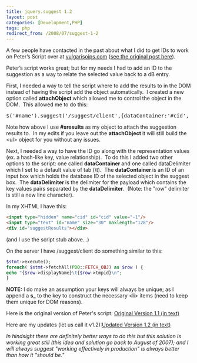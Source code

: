 ```yaml
---
title: jquery.suggest 1.2
layout: post
categories: [Development,PHP]
tags: php
redirect_from: /2008/07/suggest-1-2
---
```


A few people have contacted in the past about what I did to get IDs to work on Peter’s Script over at <a href="http://vulgarisoips.com">vulgarisoips.com</a> (<a href="http://www.vulgarisoip.com/2007/08/06/jquerysuggest-11/">see the original post here</a>).

Peter’s script works great; but for my needs I had to add an ID to the suggestion as a way to relate the selected value back to a dB entry.

First, I needed a way to tell the script where to add the results to in the DOM instead of having the script add the object automatically.  I created a new option called <strong>attachObject </strong>which allowed me to control the object in the DOM.  This allowed me to do this:

<pre lang="php">$('#name').suggest('/suggest/client',{dataContainer:'#cid', attachObject:'#sresults', onSelect: myFunction );</pre>

Note how above I use <strong>#sresults</strong> as my object to attach the suggestion results to.  In my edits if you leave out the <strong>attachObject </strong>it will still build the &lt;ul&gt; object for you without any issues.

Next, I needed a way to have the ID go along with the representation values (ex. a hash-like key, value relationship).  To do this I added two other options to the script: one called <strong>dataContainer </strong>and one called dataDelimiter which I set to a default value of tab (\t).  The <strong>dataContainer </strong>is an ID of an input box which holds the database ID of the selected object in the suggest box.  The <strong>dataDelimiter </strong>is the delimiter for the payload which contains the key values pairs separated by the <strong>dataDelimiter</strong>.  (Note: the "row" delimiter is still a new line character).

In my XHTML I have this:

```html
<input type="hidden" name="cid" id="cid" value="-1"/>
<input type="text" id="name" size="30" maxlength="128"/>
<div id="suggestResults"></div>
```

(and I use the script stub above...)

On the server I have /suggest/client do something similar to this:

```php
$stmt->execute();
foreach( $stmt->fetchAll(PDO::FETCH_OBJ) as $row ) {
echo "{$row->displayName}\t{$row->tmpid}\n";
}
```

<strong>NOTE:</strong> I do make an assumption your keys will always be unique; as I append a <strong>s_</strong> to the key to construct the necessary &lt;li&gt; items (need to keep them unique for DOM reasons).

Here is the original version of Peter's script: <a href="http://chrisschuld.com/wp-content/uploads/2008/07/suggestoriginal.txt">Original Version 1.1 (in text)</a>

Here are my updates (let us call it v1.2):<a href="http://chrisschuld.com/wp-content/uploads/2008/07/suggestupdated.txt">Updated Version 1.2 (in text)</a>

<em>In hindsight there are definitely better ways to do this but this solution is working great still (this idea and solution go back to August of 2007); and I will always suggest "working effectively in production" is always better than how it "should be."</em>